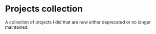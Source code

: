 # Projects collection

A collection of projects I did that are now either deprecated or no longer maintained.
